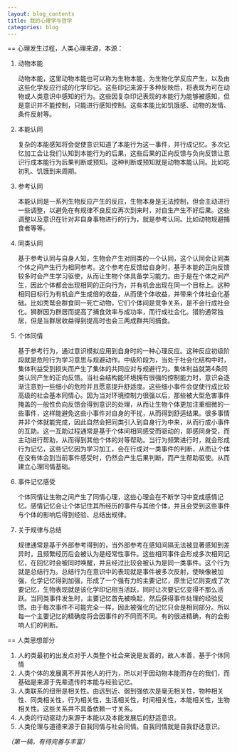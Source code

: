 ```yaml
---
layout: blog_contents
title: 我的心理学与哲学
categories: blog
---
```


== 心理发生过程，人类心理来源，本源：

1. 动物本能

    动物本能，这里动物本能也可以称为生物本能，为生物化学反应产生，以及由这些化学反应行成的化学印记。这些印记来源于多种反映后，将表现为可在动物或人类意识中感知的行为。这些因复杂印记表现的本能行为能够被感知，但是意识并不能控制，只能进行感知控制。这些本能比如饥饿感、动物的发情、条件反射等。

2. 本能认同

    复杂的本能感知将会促使意识知道了本能行为这一事件，并行成记忆。多次记忆加工会让我们认知到本能行为的后果，这些后果的正向反馈与负向反馈让意识行成本能行为后果判断或预知。这种判断或预知就是动物本能认同。比如吃初乳、饥饿到来周期。

3. 参考认同

    本能认同是一系列生物反应产生的反应，生物本身是无法控制，但会主动进行一些调整，以避免在有规律不良反应再次到来时，对自生产生不好后果。这些调整以及意识在针对非自身事物进行的行为，就是参考认同。比如动物规避捕食者等等。

4. 同类认同

    基于参考认同与自身人知，生物会产生对同类的一个认同，这个认同会让同类个体之间产生行为相同参考。这个参考在反馈给自身时，基于本能的正向反馈较多时会产生学习驱使，从而让生物个体具备学习能力。由于是在个体之间产生，因此个体都会出现相同的正向行为，并有机会出现在同一个目标上。这种相同目标行为有机会产生成倍的收益，从而使个体收益，并带来个体社会化基础。比如秃鹫会群食同一死亡动物，它们个体间是竞争关系，是不会行成社会化。狮群因为群居而提高了捕食效率与成功率，而行成社会化。猎豹通常独居，但是当群居收益得到提高时也会三两成群共同捕食。

5. 个体同情

    基于参考行为，通过意识模拟应用到自身时的一种心理反应。这种反应初级阶段就是危险行为学习意思与规避动作。中级阶段为，当处于社会化结构中时，集体利益受到损失而产生了集体的共同应对与规避行为。集体利益就第4条同类认同产生的正向反馈。当社会结构能环境拥有很强的控制能力时，意识会逐渐注意到一些细小的危险并且愿意提升舒适度。这些细小事件会促使行成比较高级的社会基本同情心。因为当对环境控制力很强以后，那些被大型危害事件掩盖的一般性负向反馈会得到意识的处理，从而让生物个体更加注重细微的一些事件，这样能避免这些小事件对自身的干扰，从而得到舒适结果。很多事情并非个体就能完成，因此自然会把同类引入到自身行为中来，从而行成小事件的互助。这一互助过程通常是基于个体间相同感受而驱动的，即感同身受，而主动进行帮助，从而得到其他个体的对等帮助。当行为频繁进行时，就会形成行为记忆，这些记忆因为学习加工，会在行成对一类事件的判断，从而让个体在没有体会到当前事件感受时，仍然会产生后果判断，而产生帮助驱使。从而建立心理同情基础。

6. 事件记忆感受

    个体同情让生物之间产生了同情心理，这些心理会在不断学习中变成感情记忆。感情记忆会让个体记住其所经历的事件与其他个体，并且会受到这些事件与个体的影响后得到经验、总结出规律。

7. 关于规律与总结

    规律通常是基于外部参考得到的，当外部参考在感知间隔无法被显著感知到差异时，且频繁经历后会被认为是经常性事件。这些相同事件会形成多次相同记忆，在回忆时会被同时唤醒，并且经过比较会被认为是同一类事件。这个行为就是总结行为。总结行为在意识中的表现就是事件被多次反射，使映像被加强，化学记忆得到加强，形成了一个强有力的主要记忆，原生记忆则变成了次要记忆，生物表现就是该化学印记相当活跃，同时让次要记忆变得不那么活跃。当同类事件发生时，主要记忆首先被唤起，然后获得事件处理的经验反馈。由于每次事件不可能完全一样，因此被强化的记忆只会是相同部分。所以每一个主要记忆的精确度将会因事件的不同而不同。有的很进精确，有的会影响人们的判断。

== 人类思想部分 

1. 人的类最初的出发点对于人类整个社会来说是友善的，故人本善，基于个体同情
2. 人类个体的发展离不开其他人的行为，所以对于因动物本能而存在的我们，而基础是来源于先辈遗传的本能与经验记忆。
3. 人类联系的纽带是相关性。由远到近、弱到强依次是毫无相关性，物种相关性、同类相关性，行为相关性，生活相关性，时间相关性，本能相关性，生物相关性。这些关系并不具备依赖一寸关系。
4. 人类的行动驱动力来源于本能以及本能发展后的舒适意识。
5. 人类伦理与道德来源于自我同情与社会同情。自我同情就是自我舒适意识。

_（第一稿，有待完善与丰富）_
